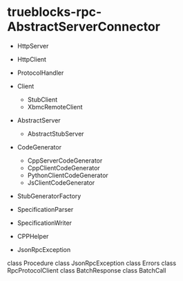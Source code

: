 # trueblocks-rpc- AbstractServerConnector

  - HttpServer

- HttpClient

- ProtocolHandler

- Client

  - StubClient
  - XbmcRemoteClient

- AbstractServer

  - AbstractStubServer

- CodeGenerator

  - CppServerCodeGenerator
  - CppClientCodeGenerator
  - PythonClientCodeGenerator
  - JsClientCodeGenerator

- StubGeneratorFactory
- SpecificationParser
- SpecificationWriter
- CPPHelper

- JsonRpcException

class Procedure
class JsonRpcException
class Errors
class RpcProtocolClient
class BatchResponse
class BatchCall


